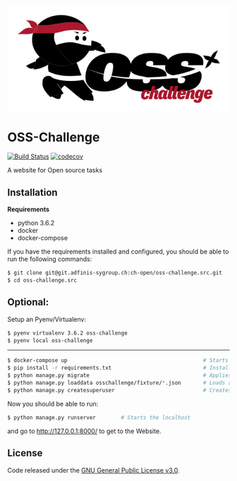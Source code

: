![OSS Challenge Logo](/osschallenge/static/osschallenge/oss-challenge.jpg)

# OSS-Challenge

[![Build Status](https://travis-ci.org/adfinis-sygroup/osschallenge.svg?branch=master)](https://travis-ci.org/adfinis-sygroup/osschallenge)
[![codecov](https://codecov.io/gh/adfinis-sygroup/osschallenge/branch/master/graph/badge.svg)](https://codecov.io/gh/adfinis-sygroup/osschallenge)

A website for Open source tasks

## Installation
**Requirements**
* python 3.6.2
* docker
* docker-compose

If you have the requirements installed and configured,
you should be able to run the following commands:
```bash
$ git clone git@git.adfinis-sygroup.ch:ch-open/oss-challenge.src.git        # Clones the Git Repo into your present folder
$ cd oss-challenge.src                                                      # Moves into the folder
```
## Optional:
Setup an Pyenv/Virtualenv:
```bash
$ pyenv virtualenv 3.6.2 oss-challenge
$ pyenv local oss-challenge
```
 ____________________________________________________________________________________________________________

```bash
$ docker-compose up                                           # Starts the Docker containers
$ pip install -r requirements.txt                             # Installes all requirements
$ python manage.py migrate                                    # Applies migrations
$ python manage.py loaddata osschallenge/fixture/*.json       # Loads all fixtures
$ python manage.py createsuperuser                            # Creates new Django superuser
```

Now you should be able to run:
```bash
$ python manage.py runserver        # Starts the localhost
```
and go to http://127.0.0.1:8000/ to get to the Website.

## License
Code released under the [GNU General Public License v3.0](LICENSE).
